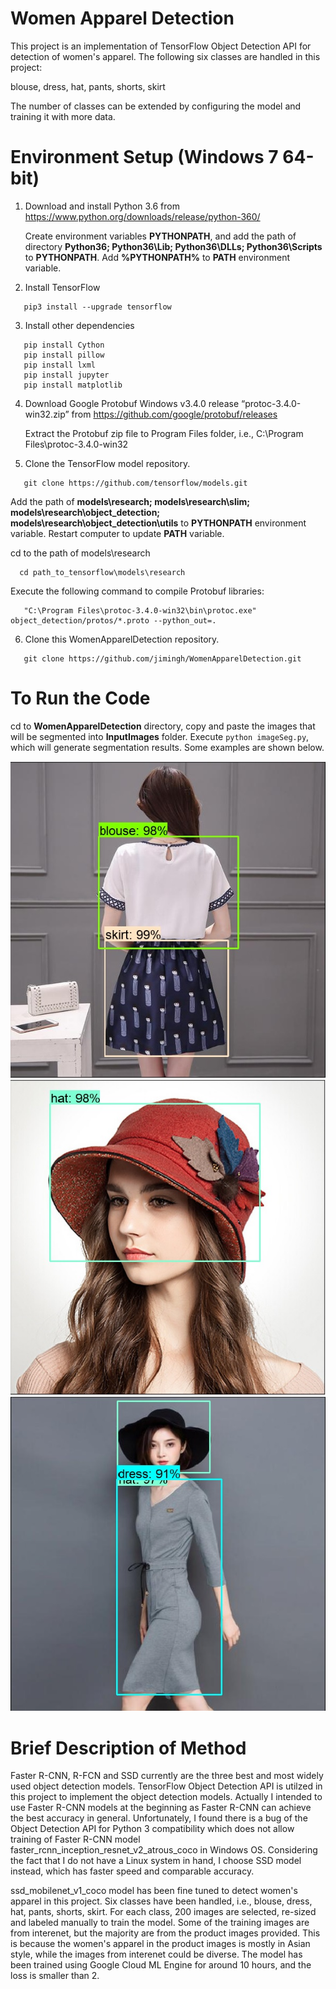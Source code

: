 # Women Apparel Detection
This project is an implementation of TensorFlow Object Detection API for detection of women's apparel. The following six classes are handled in this project:

blouse, dress, hat, pants, shorts, skirt

The number of classes can be extended by configuring the model and training it with more data.

# Environment Setup (Windows 7 64-bit)
1. Download and install Python 3.6 from https://www.python.org/downloads/release/python-360/

   Create environment variables **PYTHONPATH**, and add the path of directory **Python36; Python36\Lib; Python36\DLLs; Python36\Scripts** to    **PYTHONPATH**. Add **%PYTHONPATH%** to **PATH** environment variable.  
   
2. Install TensorFlow

```
   pip3 install --upgrade tensorflow
```

3. Install other dependencies

```
   pip install Cython
   pip install pillow
   pip install lxml
   pip install jupyter
   pip install matplotlib
 ```
 
4. Download Google Protobuf Windows v3.4.0 release “protoc-3.4.0-win32.zip” from https://github.com/google/protobuf/releases

   Extract the Protobuf zip file to Program Files folder, i.e., C:\Program Files\protoc-3.4.0-win32

5. Clone the TensorFlow model repository.

```   
   git clone https://github.com/tensorflow/models.git
```
   
   Add the path of **models\research; models\research\slim; models\research\object_detection; models\research\object_detection\utils** to **PYTHONPATH** environment variable. Restart computer to update **PATH** variable.
   
   cd to the path of models\research
 
 ```
   cd path_to_tensorflow\models\research
 ```
 
   Execute the following command to compile Protobuf libraries:

```   
   "C:\Program Files\protoc-3.4.0-win32\bin\protoc.exe" object_detection/protos/*.proto --python_out=.
```

6. Clone this WomenApparelDetection repository.

```
   git clone https://github.com/jimingh/WomenApparelDetection.git
```

# To Run the Code
cd to **WomenApparelDetection** directory, copy and paste the images that will be segmented into **InputImages** folder. Execute ```python imageSeg.py```, which will generate segmentation results. Some examples are shown below.

![image](OutputImages/1.jpg) ![image](OutputImages/2.jpg) ![image](OutputImages/3.jpg)

# Brief Description of Method
Faster R-CNN, R-FCN and SSD currently are the three best and most widely used object detection models. TensorFlow Object Detection API is utilzed in this project to implement the object detection models. Actually I intended to use Faster R-CNN models at the beginning as Faster R-CNN can achieve the best accuracy in general. Unfortunately, I found there is a bug of the Object Detection API for Python 3 compatibility which does not allow training of Faster R-CNN model faster_rcnn_inception_resnet_v2_atrous_coco in Windows OS. Considering the fact that I do not have a Linux system in hand, I choose SSD model instead, which has faster speed and comparable accuracy.

ssd_mobilenet_v1_coco model has been fine tuned to detect women's apparel in this project. Six classes have been handled, i.e., blouse, dress, hat, pants, shorts, skirt. For each class, 200 images are selected, re-sized and labeled manually to train the model. Some of the training images are from interenet, but the majority are from the product images provided. This is because the women's apparel in the product images is mostly in Asian style, while the images from interenet could be diverse. The model has been trained using Google Cloud ML Engine for around 10 hours, and the loss is smaller than 2. 
